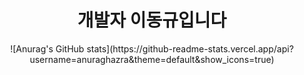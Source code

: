 <h1 align="center">개발자 이동규입니다</h1>

<div>
  <div align="center">
![Anurag's GitHub stats](https://github-readme-stats.vercel.app/api?username=anuraghazra&theme=default&show_icons=true)
  </div>

  
  
</div>
